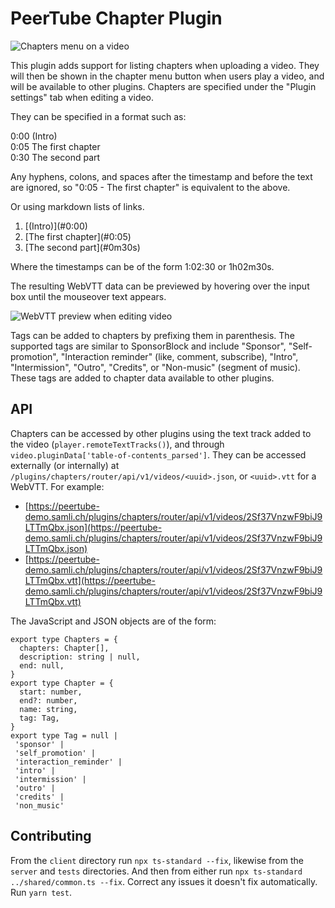 # PeerTube Chapter Plugin

![Chapters menu on a video](https://samli.ch/peertube-chapters/chapters-menu.png)

This plugin adds support for listing chapters when uploading a video. They will then be shown in the chapter menu button when users play a video, and will be available to other plugins. Chapters are specified under the "Plugin settings" tab when editing a video.

They can be specified in a format such as:

0:00 (Intro)\
0:05 The first chapter\
0:30 The second part

Any hyphens, colons, and spaces after the timestamp and before the text are ignored, so "0:05 - The first chapter" is equivalent to the above.

Or using markdown lists of links.

1. \[(Intro)\](#0:00)
1. \[The first chapter](#0:05)
1. \[The second part\](#0m30s)

Where the timestamps can be of the form 1:02:30 or 1h02m30s.

The resulting WebVTT data can be previewed by hovering over the input box until the mouseover text appears.

![WebVTT preview when editing video](https://samli.ch/peertube-chapters/video-edit-small.png)

Tags can be added to chapters by prefixing them in parenthesis. The supported tags are similar to SponsorBlock and include "Sponsor", "Self-promotion", "Interaction reminder" (like, comment, subscribe), "Intro", "Intermission", "Outro", "Credits", or "Non-music" (segment of music). These tags are added to chapter data available to other plugins.

## API

Chapters can be accessed by other plugins using the text track added to the video (`player.remoteTextTracks()`), and through `video.pluginData['table-of-contents_parsed']`.
They can be accessed externally (or internally) at `/plugins/chapters/router/api/v1/videos/<uuid>.json`, or `<uuid>.vtt` for a WebVTT.
For example:

- [https://peertube-demo.samli.ch/plugins/chapters/router/api/v1/videos/2Sf37VnzwF9biJ9LTTmQbx.json](https://peertube-demo.samli.ch/plugins/chapters/router/api/v1/videos/2Sf37VnzwF9biJ9LTTmQbx.json)
- [https://peertube-demo.samli.ch/plugins/chapters/router/api/v1/videos/2Sf37VnzwF9biJ9LTTmQbx.vtt](https://peertube-demo.samli.ch/plugins/chapters/router/api/v1/videos/2Sf37VnzwF9biJ9LTTmQbx.vtt)

The JavaScript and JSON objects are of the form:

    export type Chapters = {
      chapters: Chapter[],
      description: string | null,
      end: null,
    }
    export type Chapter = {
      start: number,
      end?: number,
      name: string,
      tag: Tag,
    }
    export type Tag = null |
     'sponsor' |
     'self_promotion' |
     'interaction_reminder' |
     'intro' |
     'intermission' |
     'outro' |
     'credits' |
     'non_music'

## Contributing

From the `client` directory run `npx ts-standard --fix`, likewise from the `server` and `tests` directories. And then from either run `npx ts-standard ../shared/common.ts --fix`. Correct any issues it doesn't fix automatically. Run `yarn test`.
